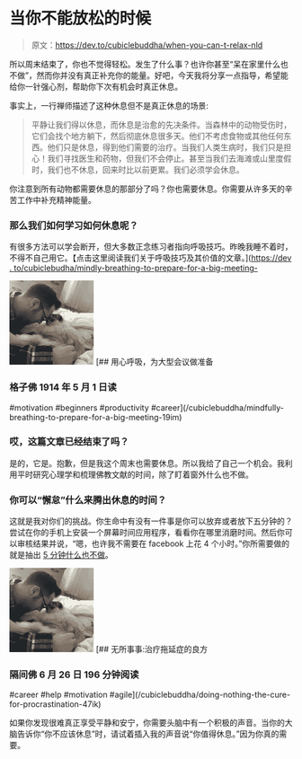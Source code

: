 # 当你不能放松的时候

> 原文：<https://dev.to/cubiclebuddha/when-you-can-t-relax-nld>

所以周末结束了，你也不觉得轻松。发生了什么事？也许你甚至“呆在家里什么也不做”，然而你并没有真正补充你的能量。好吧，今天我将分享一点指导，希望能给你一针强心剂，帮助你下次有机会时真正休息。

事实上，一行禅师描述了这种休息但不是真正休息的场景:

> 平静让我们得以休息，而休息是治愈的先决条件。当森林中的动物受伤时，它们会找个地方躺下，然后彻底休息很多天。他们不考虑食物或其他任何东西。他们只是休息，得到他们需要的治疗。当我们人类生病时，我们只是担心！我们寻找医生和药物，但我们不会停止。甚至当我们去海滩或山里度假时，我们也不休息，回来时比以前更累。我们必须学会休息。

你注意到所有动物都需要休息的那部分了吗？你也需要休息。你需要从许多天的辛苦工作中补充精神能量。

### 那么我们如何学习如何休息呢？

有很多方法可以学会断开，但大多数正念练习者指向呼吸技巧。昨晚我睡不着时，不得不自己用它。【点击这里阅读我们关于呼吸技巧及其价值的文章。]([https://dev . to/cubiclebudha/mindly-breathing-to-prepare-for-a-big-meeting-](https://dev.to/cubiclebuddha/mindfully-breathing-to-prepare-for-a-big-meeting-)

[![cubiclebuddha image](img/0cb60ed477567b63e3be4a9e1ec21337.png)](/cubiclebuddha) [## 用心呼吸，为大型会议做准备

### 格子佛 1914 年 5 月 1 日读

#motivation #beginners #productivity #career](/cubiclebuddha/mindfully-breathing-to-prepare-for-a-big-meeting-19im)

### 哎，这篇文章已经结束了吗？

是的，它是。抱歉，但是我这个周末也需要休息。所以我给了自己一个机会。我利用平时研究心理学和梳理佛教文献的时间，除了盯着窗外什么也不做。

### 你可以“懈怠”什么来腾出休息的时间？

这就是我对你们的挑战。你生命中有没有一件事是你可以放弃或者放下五分钟的？尝试在你的手机上安装一个屏幕时间应用程序，看看你在哪里消磨时间。然后你可以审核结果并说，“嗯，也许我不需要在 facebook 上花 4 个小时。”你所需要做的就是抽出 [5 分钟什么也不做](https://dev.to/cubiclebuddha/doing-nothing-the-cure-for-procrastination-47ik)。

[![cubiclebuddha image](img/0cb60ed477567b63e3be4a9e1ec21337.png)](/cubiclebuddha) [## 无所事事:治疗拖延症的良方

### 隔间佛 6 月 26 日 196 分钟阅读

#career #help #motivation #agile](/cubiclebuddha/doing-nothing-the-cure-for-procrastination-47ik)

如果你发现很难真正享受平静和安宁，你需要头脑中有一个积极的声音。当你的大脑告诉你“你不应该休息”时，请试着插入我的声音说“你值得休息。”因为你真的需要。